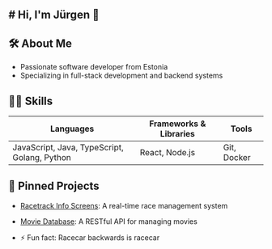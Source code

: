 ## # Hi, I'm Jürgen 👋

## 🛠 About Me
- Passionate software developer from Estonia
- Specializing in full-stack development and backend systems

## 🧑‍💻 Skills
| Languages         | Frameworks & Libraries | Tools               |
|-------------------|------------------------|---------------------|
| JavaScript, Java, TypeScript, Golang, Python  | React, Node.js         | Git, Docker         |

## 📌 Pinned Projects
- [Racetrack Info Screens](https://github.com/jyrgenandessalu/Racetrack-info-screens): A real-time race management system
- [Movie Database](https://github.com/jyrgenandessalu/Movie-database): A RESTful API for managing movies

- ⚡ Fun fact: Racecar backwards is racecar
